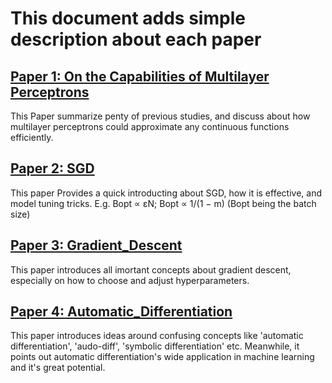 # This document adds simple description about each paper
## [Paper 1: On the Capabilities of Multilayer Perceptrons](https://github.com/Z-Robert-Jia/Machine-Learning-Intro/blob/main/Papers/%20On%20the%20Capabilities%20of%20Multilayer%20Perceptrons.pdf)
This Paper summarize penty of previous studies, and discuss about how multilayer perceptrons could approximate any continuous functions efficiently. 

## [Paper 2: SGD](https://github.com/Z-Robert-Jia/Machine-Learning-Intro/blob/main/Papers/SGD.pdf)
This paper Provides a quick introducting about SGD, how it is effective, and model tuning tricks. E.g. Bopt ∝ εN; Bopt ∝ 1/(1 − m) (Bopt being the batch size)

## [Paper 3: Gradient_Descent](https://github.com/Z-Robert-Jia/Machine-Learning-Intro/blob/main/Papers/Gradient_Descent.pdf)
This paper introduces all imortant concepts about gradient descent, especially on how to choose and adjust hyperparameters. 

## [Paper 4: Automatic_Differentiation](https://github.com/Z-Robert-Jia/Machine-Learning-Intro/blob/main/Papers/Automatic_Differentiation.pdf)
This paper introduces ideas around confusing concepts like 'automatic differentiation', 'audo-diff', 'symbolic differentiation' etc. Meanwhile, it points out automatic differentiation's wide application in machine learning and it's great potential. 
